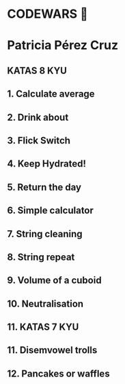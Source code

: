 # CODEWARS 🤠 
# Patricia Pérez Cruz

## KATAS 8 KYU

## 1. Calculate average

## 2. Drink about

## 3. Flick Switch

## 4. Keep Hydrated!

## 5. Return the day

## 6. Simple calculator

## 7. String cleaning

## 8. String repeat

## 9. Volume of a cuboid

## 10. Neutralisation

## 11. KATAS 7 KYU

## 11. Disemvowel trolls

## 12. Pancakes or waffles


